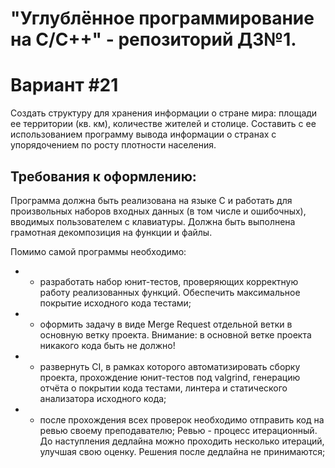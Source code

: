 # "Углублённое программирование на C/С++" - репозиторий ДЗ№1.

# Вариант #21
Создать структуру для хранения информации о стране мира: площади ее территории (кв. км), количестве жителей и столице. Составить с ее использованием программу вывода информации о странах с упорядочением по росту плотности населения.


## Требования к оформлению:
Программа должна быть реализована на языке C и работать для произвольных наборов входных данных (в том числе и ошибочных), вводимых пользователем с клавиатуры. Должна быть выполнена грамотная декомпозиция на функции и файлы.

Помимо самой программы необходимо:

* - разработать набор юнит-тестов, проверяющих корректную работу реализованных функций. Обеспечить максимальное покрытие исходного кода тестами;
* - оформить задачу в виде Merge Request отдельной ветки в основную ветку проекта.
  Внимание: в основной ветке проекта никакого кода быть не должно!
* - развернуть CI, в рамках которого автоматизировать сборку проекта, прохождение юнит-тестов под valgrind, генерацию отчёта о покрытии кода тестами, линтера и статического анализатора исходного кода;
* - после прохождения всех проверок необходимо отправить код на ревью своему преподавателю;
  Ревью - процесс итерационный. До наступления дедлайна можно проходить несколько итераций, улучшая свою оценку. Решения после дедлайна не принимаются;
